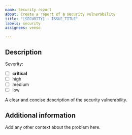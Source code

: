 ```yaml
---
name: Security report
about: Create a report of a security vulnerability
title: "[SECURITY] - ISSUE_TITLE"
labels: security
assignees: veeso

---
```


## Description

Severity:

- [ ] **critical**
- [ ] high
- [ ] medium
- [ ] low

A clear and concise description of the security vulnerability.

## Additional information

Add any other context about the problem here.

